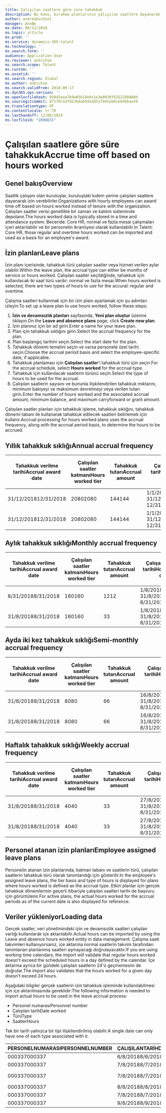 ```yaml
---
title: Çalışılan saatlere göre süre tahakkuk
description: Bu konu, bırakma planlarının çalışılan saatlere dayanarak süre tahakkuk edilmesini yapılandırmayı anlatır.
author: andreabichsel
manager: AnnBe
ms.date: 09/12/2018
ms.topic: article
ms.prod: ''
ms.service: dynamics-365-talent
ms.technology: ''
ms.search.form: ''
audience: Application User
ms.reviewer: anbichse
ms.search.scope: Talent
ms.custom: ''
ms.assetid: ''
ms.search.region: Global
ms.author: anbichse
ms.search.validFrom: 2018-09-17
ms.dyn365.ops.version: ''
ms.openlocfilehash: 938d2eea7b9e85b19e9c1e3e0930f625224b880d
ms.sourcegitcommit: 871707a3fd236da693a3d51f401eb0cb9d4bae39
ms.translationtype: HT
ms.contentlocale: tr-TR
ms.lasthandoff: 12/06/2019
ms.locfileid: "2898631"
---
```

# <a name="accrue-time-off-based-on-hours-worked"></a><span data-ttu-id="679e8-103">Çalışılan saatlere göre süre tahakkuk</span><span class="sxs-lookup"><span data-stu-id="679e8-103">Accrue time off based on hours worked</span></span>

## <a name="overview"></a><span data-ttu-id="679e8-104">Genel bakış</span><span class="sxs-lookup"><span data-stu-id="679e8-104">Overview</span></span>

<span data-ttu-id="679e8-105">Saatlik çalışanı olan kuruluşlar, kuruluştaki kıdem yerine çalışılan saatlere dayanarak izin verebilirler.</span><span class="sxs-lookup"><span data-stu-id="679e8-105">Organizations with hourly employees can award time off based on hours worked instead of tenure with the organization.</span></span> <span data-ttu-id="679e8-106">Çalışılan saatler verisi genellikle bir zaman ve katılım sisteminde depolanır.</span><span class="sxs-lookup"><span data-stu-id="679e8-106">The hours worked data is typically stored in a time and attendance system.</span></span> <span data-ttu-id="679e8-107">Beceride: Core HR, normal ve fazla mesai çalışmaları içeri aktarılabilir ve bir personelin ikramiyesi olarak kullanılabilir.</span><span class="sxs-lookup"><span data-stu-id="679e8-107">In Talent: Core HR, those regular and overtime hours worked can be imported and used as a basis for an employee's award.</span></span>

## <a name="leave-plans"></a><span data-ttu-id="679e8-108">İzin planları</span><span class="sxs-lookup"><span data-stu-id="679e8-108">Leave plans</span></span>

<span data-ttu-id="679e8-109">İzin planı içerisinde, tahakkuk türü çalışılan saatler veya hizmet verilen aylar olabilir.</span><span class="sxs-lookup"><span data-stu-id="679e8-109">Within the leave plan, the accrual type can either be months of service or hours worked.</span></span> <span data-ttu-id="679e8-110">Çalışılan saatler seçildiğinde, tahakkuk için kullanılacak iki saat türü vardır: normal ve fazla mesai.</span><span class="sxs-lookup"><span data-stu-id="679e8-110">When hours worked is selected, there are two types of hours to use for the accural: regular and overtime.</span></span>

<span data-ttu-id="679e8-111">Çalışma saatleri kullanmak için bir izin planı ayarlamak için şu adımları izleyin:</span><span class="sxs-lookup"><span data-stu-id="679e8-111">To set up a leave plan to use hours worked, follow these steps:</span></span>

1. <span data-ttu-id="679e8-112">**İzin ve devamsızlık planları** sayfasında, **Yeni plan oluştur** üzerine tıklayın.</span><span class="sxs-lookup"><span data-stu-id="679e8-112">On the **Leave and absence plans** page, click **Create new plan**.</span></span>
2. <span data-ttu-id="679e8-113">İzin planınız için bir ad girin.</span><span class="sxs-lookup"><span data-stu-id="679e8-113">Enter a name for your leave plan.</span></span>
3. <span data-ttu-id="679e8-114">Plan için tahakkuk sıklığını girin.</span><span class="sxs-lookup"><span data-stu-id="679e8-114">Select the accrual frequency for the plan.</span></span>
5. <span data-ttu-id="679e8-115">Plan başlangıç tarihini seçin.</span><span class="sxs-lookup"><span data-stu-id="679e8-115">Select the start date for the plan.</span></span>
6. <span data-ttu-id="679e8-116">Tahakkuk dönemi temelini seçin ve varsa personele özel tarihi seçin.</span><span class="sxs-lookup"><span data-stu-id="679e8-116">Choose the accrual period basis and select the employee-specific date, if applicable.</span></span>
7. <span data-ttu-id="679e8-117">Tahakkuk planlaması için **Çalışılan saatler**'i tahakkuk türü için seçin.</span><span class="sxs-lookup"><span data-stu-id="679e8-117">For the accrual schedule, select **Hours worked** for the accrual type.</span></span>
8. <span data-ttu-id="679e8-118">Tahakkuk için kullanılacak saatlerin türünü seçin.</span><span class="sxs-lookup"><span data-stu-id="679e8-118">Select the type of hours to be used for the accrual.</span></span>
9. <span data-ttu-id="679e8-119">Çalışılan saatlerin sayısını ve bununla ilişkilendirilen tahakkuk miktarını, minimum bakiyeyi ve maksimum devretmeyi veya verilen tutarı girin.</span><span class="sxs-lookup"><span data-stu-id="679e8-119">Enter the number of hours worked and the associated accrual amount, minimum balance, and maximum carryforward or grant amount.</span></span>

<span data-ttu-id="679e8-120">Çalışılan saatler planları için tahakkuk işleme, tahakkuk sıklığını, tahakkuk dönemi tabanı ile kullanarak tahakkuk edilecek saatleri belirlemek için kullanır.</span><span class="sxs-lookup"><span data-stu-id="679e8-120">Accrual processing for hours worked plans uses the accrual frequency, along with the accrual period basis, to determine the hours to be accrued.</span></span>

## <a name="annual-accrual-frequency"></a><span data-ttu-id="679e8-121">Yıllık tahakkuk sıklığı</span><span class="sxs-lookup"><span data-stu-id="679e8-121">Annual accrual frequency</span></span>

| <span data-ttu-id="679e8-122">Tahakkuk verilme tarihi</span><span class="sxs-lookup"><span data-stu-id="679e8-122">Accrual award date</span></span>    | <span data-ttu-id="679e8-123">Çalışılan saatler katmanı</span><span class="sxs-lookup"><span data-stu-id="679e8-123">Hours worked tier</span></span>    | <span data-ttu-id="679e8-124">Tahakkuk tutarı</span><span class="sxs-lookup"><span data-stu-id="679e8-124">Accrual amount</span></span>        | <span data-ttu-id="679e8-125">Çalışan saatlerin tarihi</span><span class="sxs-lookup"><span data-stu-id="679e8-125">Hours worked dates</span></span>   | <span data-ttu-id="679e8-126">Çalışılan gerçek saatler</span><span class="sxs-lookup"><span data-stu-id="679e8-126">Hours worked actuals</span></span>| <span data-ttu-id="679e8-127">İkramiye</span><span class="sxs-lookup"><span data-stu-id="679e8-127">Award</span></span>               |
| --------------------- | -------------------- | --------------------- | -------------------- |-------------------- |-------------------- |
| <span data-ttu-id="679e8-128">31/12/2018</span><span class="sxs-lookup"><span data-stu-id="679e8-128">12/31/2018</span></span>            | <span data-ttu-id="679e8-129">2080</span><span class="sxs-lookup"><span data-stu-id="679e8-129">2080</span></span>                 | <span data-ttu-id="679e8-130">144</span><span class="sxs-lookup"><span data-stu-id="679e8-130">144</span></span>                   | <span data-ttu-id="679e8-131">1/1/2018-31/12/2018</span><span class="sxs-lookup"><span data-stu-id="679e8-131">1/1/2018-12/31/2018</span></span>  | <span data-ttu-id="679e8-132">2085</span><span class="sxs-lookup"><span data-stu-id="679e8-132">2085</span></span>                | <span data-ttu-id="679e8-133">144</span><span class="sxs-lookup"><span data-stu-id="679e8-133">144</span></span>                 |        
| <span data-ttu-id="679e8-134">31/12/2018</span><span class="sxs-lookup"><span data-stu-id="679e8-134">12/31/2018</span></span>            | <span data-ttu-id="679e8-135">2080</span><span class="sxs-lookup"><span data-stu-id="679e8-135">2080</span></span>                 | <span data-ttu-id="679e8-136">144</span><span class="sxs-lookup"><span data-stu-id="679e8-136">144</span></span>                   | <span data-ttu-id="679e8-137">1/1/2018-31/12/2018</span><span class="sxs-lookup"><span data-stu-id="679e8-137">1/1/2018-12/31/2018</span></span>  | <span data-ttu-id="679e8-138">2000</span><span class="sxs-lookup"><span data-stu-id="679e8-138">2000</span></span>                | <span data-ttu-id="679e8-139">0</span><span class="sxs-lookup"><span data-stu-id="679e8-139">0</span></span>                 |


## <a name="monthly-accrual-frequency"></a><span data-ttu-id="679e8-140">Aylık tahakkuk sıklığı</span><span class="sxs-lookup"><span data-stu-id="679e8-140">Monthly accrual frequency</span></span>

| <span data-ttu-id="679e8-141">Tahakkuk verilme tarihi</span><span class="sxs-lookup"><span data-stu-id="679e8-141">Accrual award date</span></span>    | <span data-ttu-id="679e8-142">Çalışılan saatler katmanı</span><span class="sxs-lookup"><span data-stu-id="679e8-142">Hours worked tier</span></span>    | <span data-ttu-id="679e8-143">Tahakkuk tutarı</span><span class="sxs-lookup"><span data-stu-id="679e8-143">Accrual amount</span></span>        | <span data-ttu-id="679e8-144">Çalışan saatlerin tarihi</span><span class="sxs-lookup"><span data-stu-id="679e8-144">Hours worked dates</span></span>   | <span data-ttu-id="679e8-145">Çalışılan gerçek saatler</span><span class="sxs-lookup"><span data-stu-id="679e8-145">Hours worked actuals</span></span>| <span data-ttu-id="679e8-146">İkramiye</span><span class="sxs-lookup"><span data-stu-id="679e8-146">Award</span></span>               |
| --------------------- | -------------------- | --------------------- | -------------------- |-------------------- |-------------------- |
| <span data-ttu-id="679e8-147">8/31/2018</span><span class="sxs-lookup"><span data-stu-id="679e8-147">8/31/2018</span></span>             | <span data-ttu-id="679e8-148">160</span><span class="sxs-lookup"><span data-stu-id="679e8-148">160</span></span>                  | <span data-ttu-id="679e8-149">12</span><span class="sxs-lookup"><span data-stu-id="679e8-149">12</span></span>                    | <span data-ttu-id="679e8-150">1/8/2018-31/8/2018</span><span class="sxs-lookup"><span data-stu-id="679e8-150">8/1/2018-8/31/2018</span></span>   | <span data-ttu-id="679e8-151">184</span><span class="sxs-lookup"><span data-stu-id="679e8-151">184</span></span>                 | <span data-ttu-id="679e8-152">12</span><span class="sxs-lookup"><span data-stu-id="679e8-152">12</span></span>                  |        
| <span data-ttu-id="679e8-153">31/8/2018</span><span class="sxs-lookup"><span data-stu-id="679e8-153">8/31/2018</span></span>             | <span data-ttu-id="679e8-154">160</span><span class="sxs-lookup"><span data-stu-id="679e8-154">160</span></span>                  | <span data-ttu-id="679e8-155">3</span><span class="sxs-lookup"><span data-stu-id="679e8-155">3</span></span>                     | <span data-ttu-id="679e8-156">1/8/2018-31/8/2018</span><span class="sxs-lookup"><span data-stu-id="679e8-156">8/1/2018-8/31/2018</span></span>   | <span data-ttu-id="679e8-157">184</span><span class="sxs-lookup"><span data-stu-id="679e8-157">184</span></span>                 | <span data-ttu-id="679e8-158">3</span><span class="sxs-lookup"><span data-stu-id="679e8-158">3</span></span>                   |

## <a name="semi-monthly-accrual-frequency"></a><span data-ttu-id="679e8-159">Ayda iki kez tahakkuk sıklığı</span><span class="sxs-lookup"><span data-stu-id="679e8-159">Semi-monthly accrual frequency</span></span>

| <span data-ttu-id="679e8-160">Tahakkuk verilme tarihi</span><span class="sxs-lookup"><span data-stu-id="679e8-160">Accrual award date</span></span>    | <span data-ttu-id="679e8-161">Çalışılan saatler katmanı</span><span class="sxs-lookup"><span data-stu-id="679e8-161">Hours worked tier</span></span>    | <span data-ttu-id="679e8-162">Tahakkuk tutarı</span><span class="sxs-lookup"><span data-stu-id="679e8-162">Accrual amount</span></span>        | <span data-ttu-id="679e8-163">Çalışan saatlerin tarihi</span><span class="sxs-lookup"><span data-stu-id="679e8-163">Hours worked dates</span></span>   | <span data-ttu-id="679e8-164">Çalışılan gerçek saatler</span><span class="sxs-lookup"><span data-stu-id="679e8-164">Hours worked actuals</span></span>| <span data-ttu-id="679e8-165">İkramiye</span><span class="sxs-lookup"><span data-stu-id="679e8-165">Award</span></span>               |
| --------------------- | -------------------- | --------------------- | -------------------- |-------------------- |-------------------- |
| <span data-ttu-id="679e8-166">31/8/2018</span><span class="sxs-lookup"><span data-stu-id="679e8-166">8/31/2018</span></span>             | <span data-ttu-id="679e8-167">80</span><span class="sxs-lookup"><span data-stu-id="679e8-167">80</span></span>                   | <span data-ttu-id="679e8-168">6</span><span class="sxs-lookup"><span data-stu-id="679e8-168">6</span></span>                     | <span data-ttu-id="679e8-169">16/8/2018-31/8/2018</span><span class="sxs-lookup"><span data-stu-id="679e8-169">8/16/2018-8/31/2018</span></span>  | <span data-ttu-id="679e8-170">81</span><span class="sxs-lookup"><span data-stu-id="679e8-170">81</span></span>                  | <span data-ttu-id="679e8-171">6</span><span class="sxs-lookup"><span data-stu-id="679e8-171">6</span></span>                  |        
| <span data-ttu-id="679e8-172">31/8/2018</span><span class="sxs-lookup"><span data-stu-id="679e8-172">8/31/2018</span></span>             | <span data-ttu-id="679e8-173">80</span><span class="sxs-lookup"><span data-stu-id="679e8-173">80</span></span>                   | <span data-ttu-id="679e8-174">6</span><span class="sxs-lookup"><span data-stu-id="679e8-174">6</span></span>                     | <span data-ttu-id="679e8-175">16/8/2018-31/8/2018</span><span class="sxs-lookup"><span data-stu-id="679e8-175">8/16/2018-8/31/2018</span></span>  | <span data-ttu-id="679e8-176">75</span><span class="sxs-lookup"><span data-stu-id="679e8-176">75</span></span>                  | <span data-ttu-id="679e8-177">0</span><span class="sxs-lookup"><span data-stu-id="679e8-177">0</span></span>                   |

## <a name="weekly-accrual-frequency"></a><span data-ttu-id="679e8-178">Haftalık tahakkuk sıklığı</span><span class="sxs-lookup"><span data-stu-id="679e8-178">Weekly accrual frequency</span></span>

| <span data-ttu-id="679e8-179">Tahakkuk verilme tarihi</span><span class="sxs-lookup"><span data-stu-id="679e8-179">Accrual award date</span></span>    | <span data-ttu-id="679e8-180">Çalışılan saatler katmanı</span><span class="sxs-lookup"><span data-stu-id="679e8-180">Hours worked tier</span></span>    | <span data-ttu-id="679e8-181">Tahakkuk tutarı</span><span class="sxs-lookup"><span data-stu-id="679e8-181">Accrual amount</span></span>        | <span data-ttu-id="679e8-182">Çalışan saatlerin tarihi</span><span class="sxs-lookup"><span data-stu-id="679e8-182">Hours worked dates</span></span>   | <span data-ttu-id="679e8-183">Çalışılan gerçek saatler</span><span class="sxs-lookup"><span data-stu-id="679e8-183">Hours worked actuals</span></span>| <span data-ttu-id="679e8-184">İkramiye</span><span class="sxs-lookup"><span data-stu-id="679e8-184">Award</span></span>               |
| --------------------- | -------------------- | --------------------- | -------------------- |-------------------- |-------------------- |
| <span data-ttu-id="679e8-185">31/8/2018</span><span class="sxs-lookup"><span data-stu-id="679e8-185">8/31/2018</span></span>             | <span data-ttu-id="679e8-186">40</span><span class="sxs-lookup"><span data-stu-id="679e8-186">40</span></span>                   | <span data-ttu-id="679e8-187">3</span><span class="sxs-lookup"><span data-stu-id="679e8-187">3</span></span>                     | <span data-ttu-id="679e8-188">27/8/2018-31/8/2018</span><span class="sxs-lookup"><span data-stu-id="679e8-188">8/27/2018-8/31/2018</span></span>  | <span data-ttu-id="679e8-189">42</span><span class="sxs-lookup"><span data-stu-id="679e8-189">42</span></span>                  | <span data-ttu-id="679e8-190">3</span><span class="sxs-lookup"><span data-stu-id="679e8-190">3</span></span>                  |        
| <span data-ttu-id="679e8-191">31/8/2018</span><span class="sxs-lookup"><span data-stu-id="679e8-191">8/31/2018</span></span>             | <span data-ttu-id="679e8-192">40</span><span class="sxs-lookup"><span data-stu-id="679e8-192">40</span></span>                   | <span data-ttu-id="679e8-193">3</span><span class="sxs-lookup"><span data-stu-id="679e8-193">3</span></span>                     | <span data-ttu-id="679e8-194">27/8/2018-31/8/2018</span><span class="sxs-lookup"><span data-stu-id="679e8-194">8/27/2018-8/31/2018</span></span>  | <span data-ttu-id="679e8-195">35</span><span class="sxs-lookup"><span data-stu-id="679e8-195">35</span></span>                  | <span data-ttu-id="679e8-196">0</span><span class="sxs-lookup"><span data-stu-id="679e8-196">0</span></span>                   |

## <a name="employee-assigned-leave-plans"></a><span data-ttu-id="679e8-197">Personel atanan izin planları</span><span class="sxs-lookup"><span data-stu-id="679e8-197">Employee assigned leave plans</span></span>

<span data-ttu-id="679e8-198">Personelin atanan izin planlarında, katman tabanı ve saatlerin türü, çalışılan saatlerin tahakkuk türü olarak tanımlandığı için gösterilir.</span><span class="sxs-lookup"><span data-stu-id="679e8-198">In the employee's assigned leave plans, the tier basis and type of hours is displayed for plans where hours worked is defined as the accrual type.</span></span> <span data-ttu-id="679e8-199">Etkin planlar için gerçek tahakkuk dönemlerinin geçerli itibariyle çalışılan saatleri tarihi de başvuru için görüntülenir.</span><span class="sxs-lookup"><span data-stu-id="679e8-199">For active plans, the actual hours worked for the accrual periods as of the current date is also displayed for reference.</span></span> 

## <a name="loading-data"></a><span data-ttu-id="679e8-200">Veriler yükleniyor</span><span class="sxs-lookup"><span data-stu-id="679e8-200">Loading data</span></span>

<span data-ttu-id="679e8-201">Gerçek saatler, veri yönetimindeki izin ve devamsızlık saatleri çalışılan varlığı kullanılarak içe aktarılabilir.</span><span class="sxs-lookup"><span data-stu-id="679e8-201">Actual hours can be imported by using the Leave and absence hours worked entity in data management.</span></span> <span data-ttu-id="679e8-202">Çalışma saati takvimleri kullanıyorsanız, içe aktarma normal saatlerin takvim tarafından tanımlanan planlanmış saatleri aşmayacağı doğrulayacaktır.</span><span class="sxs-lookup"><span data-stu-id="679e8-202">If you are using working time calendars, the import will validate that regular hours worked doesn't exceed the scheduled hours in a day defined by the calendar.</span></span> <span data-ttu-id="679e8-203">İçe aktarma ayrıca bir gündeki çalışılan saatlerin 24'ü geçmemesini de doğrular.</span><span class="sxs-lookup"><span data-stu-id="679e8-203">The import also validates that the hours worked for a given day doesn't exceed 24 hours.</span></span> 

<span data-ttu-id="679e8-204">Aşağıdaki bilgiler gerçek saatlerin izin tahakkuk işleminde kullanılabilmesi için içe aktarılmasında gereklidir:</span><span class="sxs-lookup"><span data-stu-id="679e8-204">The following information is needed to import actual hours to be used in the leave accrual process:</span></span>

+ <span data-ttu-id="679e8-205">Personel numarası</span><span class="sxs-lookup"><span data-stu-id="679e8-205">Personnel number</span></span> 
+ <span data-ttu-id="679e8-206">Çalışılan tarih</span><span class="sxs-lookup"><span data-stu-id="679e8-206">Date worked</span></span>
+ <span data-ttu-id="679e8-207">Türü</span><span class="sxs-lookup"><span data-stu-id="679e8-207">Type</span></span>
+ <span data-ttu-id="679e8-208">Saatler</span><span class="sxs-lookup"><span data-stu-id="679e8-208">Hours</span></span>

<span data-ttu-id="679e8-209">Tek bir tarih yalnızca bir tipi ilişkilendirilmiş olabilir.</span><span class="sxs-lookup"><span data-stu-id="679e8-209">A single date can only have one of each type associated with it.</span></span>

| <span data-ttu-id="679e8-210">PERSONELNUMARASI</span><span class="sxs-lookup"><span data-stu-id="679e8-210">PERSONNELNUMBER</span></span>       | <span data-ttu-id="679e8-211">ÇALIŞILANTARİH</span><span class="sxs-lookup"><span data-stu-id="679e8-211">DATEWORKED</span></span>           | <span data-ttu-id="679e8-212">TÜR</span><span class="sxs-lookup"><span data-stu-id="679e8-212">TYPE</span></span>                  | <span data-ttu-id="679e8-213">SAATLER</span><span class="sxs-lookup"><span data-stu-id="679e8-213">HOURS</span></span>                |
| --------------------- | -------------------- | --------------------- | -------------------- |
| <span data-ttu-id="679e8-214">000337</span><span class="sxs-lookup"><span data-stu-id="679e8-214">000337</span></span>                | <span data-ttu-id="679e8-215">6/8/2018</span><span class="sxs-lookup"><span data-stu-id="679e8-215">8/6/2018</span></span>             | <span data-ttu-id="679e8-216">Normal</span><span class="sxs-lookup"><span data-stu-id="679e8-216">Regular</span></span>               | <span data-ttu-id="679e8-217">8</span><span class="sxs-lookup"><span data-stu-id="679e8-217">8</span></span>                    |       
| <span data-ttu-id="679e8-218">000337</span><span class="sxs-lookup"><span data-stu-id="679e8-218">000337</span></span>                | <span data-ttu-id="679e8-219">7/8/2018</span><span class="sxs-lookup"><span data-stu-id="679e8-219">8/7/2018</span></span>             | <span data-ttu-id="679e8-220">Normal</span><span class="sxs-lookup"><span data-stu-id="679e8-220">Regular</span></span>               | <span data-ttu-id="679e8-221">8</span><span class="sxs-lookup"><span data-stu-id="679e8-221">8</span></span>                    |
| <span data-ttu-id="679e8-222">000337</span><span class="sxs-lookup"><span data-stu-id="679e8-222">000337</span></span>                | <span data-ttu-id="679e8-223">7/8/2018</span><span class="sxs-lookup"><span data-stu-id="679e8-223">8/7/2018</span></span>             | <span data-ttu-id="679e8-224">Fazla mesai</span><span class="sxs-lookup"><span data-stu-id="679e8-224">Overtime</span></span>              | <span data-ttu-id="679e8-225">3</span><span class="sxs-lookup"><span data-stu-id="679e8-225">3</span></span>                    |
| <span data-ttu-id="679e8-226">000337</span><span class="sxs-lookup"><span data-stu-id="679e8-226">000337</span></span>                | <span data-ttu-id="679e8-227">8/8/2018</span><span class="sxs-lookup"><span data-stu-id="679e8-227">8/8/2018</span></span>             | <span data-ttu-id="679e8-228">Normal</span><span class="sxs-lookup"><span data-stu-id="679e8-228">Regular</span></span>               | <span data-ttu-id="679e8-229">8</span><span class="sxs-lookup"><span data-stu-id="679e8-229">8</span></span>                    |
| <span data-ttu-id="679e8-230">000337</span><span class="sxs-lookup"><span data-stu-id="679e8-230">000337</span></span>                | <span data-ttu-id="679e8-231">7/8/2018</span><span class="sxs-lookup"><span data-stu-id="679e8-231">8/7/2018</span></span>             | <span data-ttu-id="679e8-232">Normal</span><span class="sxs-lookup"><span data-stu-id="679e8-232">Regular</span></span>               | <span data-ttu-id="679e8-233">8</span><span class="sxs-lookup"><span data-stu-id="679e8-233">8</span></span>                    |
| <span data-ttu-id="679e8-234">000337</span><span class="sxs-lookup"><span data-stu-id="679e8-234">000337</span></span>                | <span data-ttu-id="679e8-235">9/8/2018</span><span class="sxs-lookup"><span data-stu-id="679e8-235">8/9/2018</span></span>             | <span data-ttu-id="679e8-236">Normal</span><span class="sxs-lookup"><span data-stu-id="679e8-236">Regular</span></span>               | <span data-ttu-id="679e8-237">8</span><span class="sxs-lookup"><span data-stu-id="679e8-237">8</span></span>                    |
